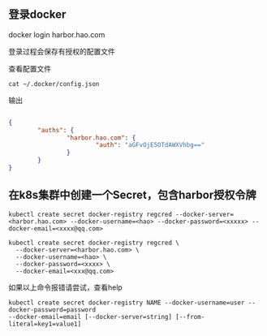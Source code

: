 ## 登录docker

docker login harbor.hao.com

登录过程会保存有授权的配置文件

查看配置文件

```shell
cat ~/.docker/config.json
```

输出

```json

{
        "auths": {
                "harbor.hao.com": {
                        "auth": "aGFvOjE5OTdAWXVhbg=="
                }
        }
}
```



## 在k8s集群中创建一个Secret，包含harbor授权令牌

```
kubectl create secret docker-registry regcred --docker-server=<harbor.hao.com> --docker-username=<hao> --docker-password=<xxxxx> --docker-email=<xxxx@qq.com>
```

```
kubectl create secret docker-registry regcred \
  --docker-server=<harbor.hao.com> \
  --docker-username=<hao> \
  --docker-password=<xxxx> \
  --docker-email=<xxx@qq.com>
```

如果以上命令报错请尝试，查看help

```
kubectl create secret docker-registry NAME --docker-username=user --docker-password=password
--docker-email=email [--docker-server=string] [--from-literal=key1=value1]
```

